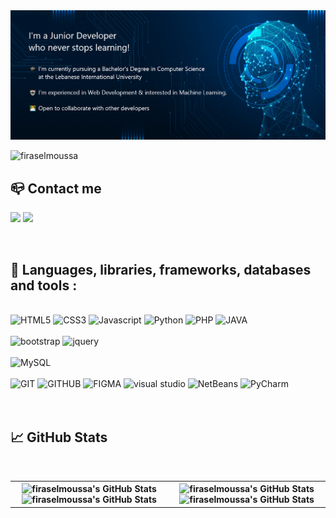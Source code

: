   <!-- background -->
  <img  alt="header" src="img/AI-and-ML-banner-with-head.png" />

<p align="left" > <img src="https://komarev.com/ghpvc/?username=firaselmoussa&label=Profile%20views&color=0e75b6&style=flat" alt="firaselmoussa" /></p>

 <!-- <h1>Firas EL Moussa</h1>
<h2>I'm a Junior Developer who never stops learning!</h2>

<p>🎓 I'm currently pursuing a Bachelor's Degree in Computer Science at the Lebanese International University</p>
<p>🤖 I’m experienced in Web Development & interested in Machine Learning.</p>
<p>👨‍💻  Open to collaborate with other developers</p>

<br> -->

<h2>📪 Contact me</h2>
<p>
  <a href="mailto:firaselmoussa@gmail.com" target="_blank"><img height="28" src = "https://img.shields.io/badge/email-8B89CC?&style=for-the-badge&logo=protonmail&logoColor=white"></a>
  <a href="https://www.linkedin.com/in/firas-el-moussa-ab325221b" target="_blank"> <img height="28" src = "https://img.shields.io/badge/-LinkedIn-0e76a8?style=for-the-badge&logo=Linkedin&logoColor=white"></a>
</p> 
  <br>

<div>
  <h2>🧰 Languages, libraries, frameworks, databases and tools :</h2><br>
    <img src="https://img.shields.io/static/v1?label=&message=HTML5&color=%23E34F26&style=for-the-badge&logo=html5&logoColor=whitesmoke" alt="HTML5">
    <img src="https://img.shields.io/static/v1?label=&message=CSS3&color=%231572B6&style=for-the-badge&logo=css3&logoColor=whitesmoke" alt="CSS3">
    <img src="https://img.shields.io/static/v1?label=&message=Javascript&color=%23F7DF1E&style=for-the-badge&logo=javascript&logoColor=grey" alt="Javascript"> 
    <img src="https://img.shields.io/static/v1?label=&message=Python&color=%231572B6&style=for-the-badge&logo=python&logoColor=whitesmoke" alt="Python">
    <img src="https://img.shields.io/badge/php-%23777BB4.svg?style=for-the-badge&logo=php&logoColor=white" alt="PHP">
    <img src="https://img.shields.io/static/v1?label=&message=JAVA&color=orange&style=for-the-badge&logo=JAVA&logoColor=whitesmoke" alt="JAVA">
    <br><br>
    <img src="https://img.shields.io/static/v1?label=&message=bootstrap&color=%23CC6699&style=for-the-badge&logo=bootstrap&logoColor=whitesmoke" alt="bootstrap">
    <img src="https://img.shields.io/badge/jquery-%230769AD.svg?style=for-the-badge&logo=jquery&logoColor=white" alt="jquery">
    <br><br>
    <img src="https://img.shields.io/badge/mysql-%2300f.svg?style=for-the-badge&logo=mysql&logoColor=white" alt="MySQL">
    <br><br>
    <img src="https://img.shields.io/static/v1?label=&message=GIT&color=%23F05032&style=for-the-badge&logo=git&logoColor=whitesmoke" alt="GIT">
    <img src="https://img.shields.io/static/v1?label=&message=GITHUB&color=%23181717&style=for-the-badge&logo=github&logoColor=whitesmoke" alt="GITHUB">
    <img src="https://img.shields.io/static/v1?label=&message=FIGMA&color=%23552d84&style=for-the-badge&logo=figma&logoColor=whitesmoke" alt="FIGMA">
    <img src="https://img.shields.io/static/v1?label=&message=Visual studio&color=blue&style=for-the-badge&logo=visualstudio&logoColor=whitesmoke" alt="visual studio">
    <img src="https://img.shields.io/static/v1?label=&message=NetBeans&color=%2101710&style=for-the-badge&logo=Apache NetBeans IDE&logoColor=white" alt="NetBeans">
    <img src="https://img.shields.io/static/v1?label=&message=PyCharm&color=%23181717&style=for-the-badge&logo=PyCharm&logoColor=white" alt="PyCharm">

</div>

<br>
<br>
  <h2>📈 GitHub Stats</h2>

<br>

<!-- <table>
  <thead>
    <tr>

      <th><img  alt="firaselmoussa's GitHub Stats" src="https://github-readme-stats.vercel.app/api?username=firaselmoussa&theme=tokyonight"/></th>
      <th><img alt="firaselmoussa's GitHub Stats" src="https://github-readme-streak-stats.herokuapp.com/?user=firaselmoussa&theme=tokyonight"/></th>

    </tr>
   </thead>

   <tbody>
     <tr>

       <td>![trophy](https://github-profile-trophy.vercel.app/?username=firaselmoussa&column=3&row=1&theme=tokyonight)</td>
       <td><img alt="firaselmoussa's GitHub Stats" src="https://github-readme-stats.vercel.app/api/top-langs/?username=firaselmoussa&theme=tokyonight"/></td>

     </tr>

  </tbody>
</table> -->

<table>
  <thead>
    <tr>
      <th><img  alt="firaselmoussa's GitHub Stats" src="https://github-readme-stats.vercel.app/api?username=firaselmoussa&theme=tokyonight"/>
      <img alt="firaselmoussa's GitHub Stats" src="https://github-readme-streak-stats.herokuapp.com/?user=firaselmoussa&theme=tokyonight"/></th>
      <th><img alt="firaselmoussa's GitHub Stats" src="https://github-profile-trophy.vercel.app/?username=firaselmoussa&column=3&row=1&theme=tokyonight"/>
      <img alt="firaselmoussa's GitHub Stats" src="https://github-readme-stats.vercel.app/api/top-langs/?username=firaselmoussa&langs_count=100&theme=tokyonight"/>
      </th>
    </tr>
   </thead>
   <tbody>
     <tr>

  </tbody>
</table>

<!-- hide_border=false&title_color=ff652f&icon_color=FFE400&bg_color=09131B&text_color=ffffff&border_color=0c1a25 -->
<!-- theme=tokyonight -->
